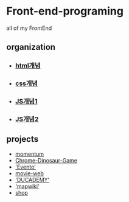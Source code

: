 # Front-end-programing
all of my FrontEnd

## organization
* ### [html개념](https://github.com/codingbotPark/Front-end-programming/blob/main/html%EC%88%9C%EC%84%9C.md)  

* ### [css개념](https://github.com/codingbotPark/Front-end-programming/blob/main/css%EC%88%9C%EC%84%9C.md)

* ### [JS개념1](https://github.com/codingbotPark/Front-end-programming/blob/main/JS%EA%B0%9C%EB%85%901.md)

* ### [JS개념2](https://github.com/codingbotPark/Front-end-programming/blob/main/JS%EA%B0%9C%EB%85%902.md)


## projects
* [momentum](https://github.com/codingbotPark/Momentum)
* [Chrome-Dinosaur-Game](https://github.com/codingbotPark/Chrome-s-Dinosaur-Game)
* ['Evento'](https://github.com/Project-EVENTO)
* [movie-web](https://github.com/codingbotPark/movie-web-by-ReactJS)
* ['DUCADEMY'](https://github.com/Project-DUCADEMY)
* ['mapwiki'](https://github.com/codingbotPark/mapwiki)
* [shop](https://github.com/codingbotPark/codingapple-s-React-Course)
